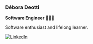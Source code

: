 

<!--
**deboradeotti/deboradeotti** is a ✨ _special_ ✨ repository because its `README.md` (this file) appears on your GitHub profile.

Here are some ideas to get you started:

- 🔭 I’m currently working on ...
- 🌱 I’m currently learning ...
- 👯 I’m looking to collaborate on ...
- 🤔 I’m looking for help with ...
- 💬 Ask me about ...
- 📫 How to reach me: ...
- 😄 Pronouns: ...
- ⚡ Fun fact: ...-->


### Débora Deotti

**Software Engineer** 👩🏻‍💻

Software enthusiast and lifelong learner.

[![LinkedIn](https://img.shields.io/badge/LinkedIn-0A66C2?style=for-the-badge&logo=linkedin&logoColor=white)](https://www.linkedin.com/in/deboradeotti/)
<!-- [![Medium](https://img.shields.io/badge/Medium-000000?style=for-the-badge&logo=medium&logoColor=white)](https://link-para-seu-futuro-medium.com) -->

<!--
<div>
  <a href="https://github.com/deboradeotti">
  <img height="150em" src="https://github-readme-stats.vercel.app/api/top-langs/?username=deboradeotti&layout=compact&langs_count=7&theme=buefy"/>
</div>
-->

